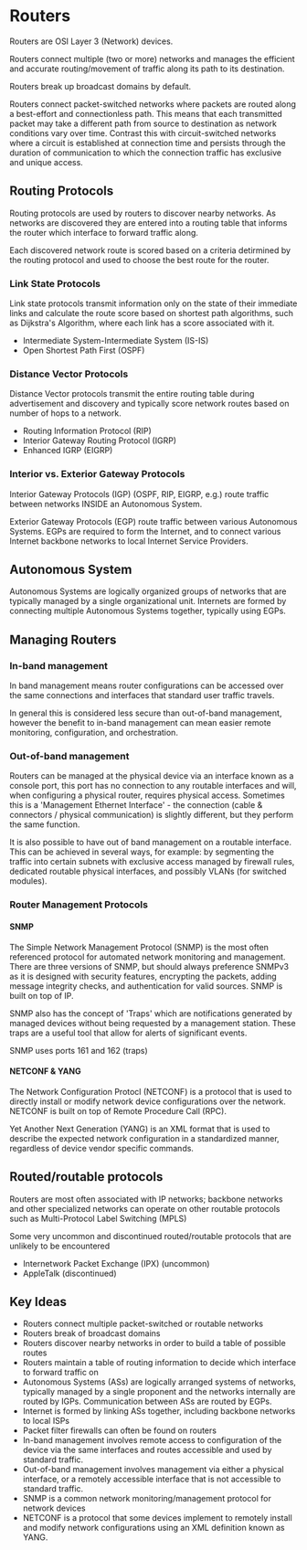 # Routers

Routers are OSI Layer 3 (Network) devices.

Routers connect multiple (two or more) networks and manages the efficient and accurate routing/movement of traffic along its path to its destination. 

Routers break up broadcast domains by default.

Routers connect packet-switched networks where packets are routed along a best-effort and connectionless path. This means that each transmitted packet may take a different path from source to destination as network conditions vary over time. Contrast this with circuit-switched networks where a circuit is established at connection time and persists through the duration of communication to which the connection traffic has exclusive and unique access.

## Routing Protocols

Routing protocols are used by routers to discover nearby networks. As networks are discovered they are entered into a routing table that informs the router which interface to forward traffic along.

Each discovered network route is scored based on a criteria detirmined by the routing protocol and used to choose the best route for the router.

### Link State Protocols

Link state protocols transmit information only on the state of their immediate links and calculate the route score based on shortest path algorithms, such as Dijkstra's Algorithm, where each link has a score associated with it.

* Intermediate System-Intermediate System (IS-IS)
* Open Shortest Path First (OSPF)

### Distance Vector Protocols

Distance Vector protocols transmit the entire routing table during advertisement and discovery and typically score network routes based on number of hops to a network.

* Routing Information Protocol (RIP)
* Interior Gateway Routing Protocol (IGRP)
* Enhanced IGRP (EIGRP)

### Interior vs. Exterior Gateway Protocols

Interior Gateway Protocols (IGP) (OSPF, RIP, EIGRP, e.g.) route traffic between networks INSIDE an Autonomous System.

Exterior Gateway Protocols (EGP) route traffic between various Autonomous Systems. EGPs are required to form the Internet, and to connect various Internet backbone networks to local Internet Service Providers.

## Autonomous System

Autonomous Systems are logically organized groups of networks that are typically managed by a single organizational unit. Internets are formed by connecting multiple Autonomous Systems together, typically using EGPs.

## Managing Routers

### In-band management

In band management means router configurations can be accessed over the same connections and interfaces that standard user traffic travels.

In general this is considered less secure than out-of-band management, however the benefit to in-band management can mean easier remote monitoring, configuration, and orchestration.

### Out-of-band management

Routers can be managed at the physical device via an interface known as a console port, this port has no connection to any routable interfaces and will, when configuring a physical router, requires physical access. Sometimes this is a 'Management Ethernet Interface' - the connection (cable & connectors / physical communication) is slightly different, but they perform the same function.

It is also possible to have out of band management on a routable interface. This can be achieved in several ways, for example: by segmenting the traffic into certain subnets with exclusive access managed by firewall rules, dedicated routable physical interfaces, and possibly VLANs (for switched modules).

### Router Management Protocols

#### SNMP

The Simple Network Management Protocol (SNMP) is the most often referenced protocol for automated network monitoring and management. There are three versions of SNMP, but should always preference SNMPv3 as it is designed with security features, encrypting the packets, adding message integrity checks, and authentication for valid sources. SNMP is built on top of IP.

SNMP also has the concept of 'Traps' which are notifications generated by managed devices without being requested by a management station. These traps are a useful tool that allow for alerts of significant events.

SNMP uses ports 161 and 162 (traps)

#### NETCONF & YANG

The Network Configuration Protocl (NETCONF) is a protocol that is used to directly install or modify network device configurations over the network. NETCONF is built on top of Remote Procedure Call (RPC).

Yet Another Next Generation (YANG) is an XML format that is used to describe the expected network configuration in a standardized manner, regardless of device vendor specific commands.

## Routed/routable protocols

Routers are most often associated with IP networks; backbone networks and other specialized networks can operate on other routable protocols such as Multi-Protocol Label Switching (MPLS)

Some very uncommon and discontinued routed/routable protocols that are unlikely to be encountered
* Internetwork Packet Exchange (IPX) (uncommon)
* AppleTalk (discontinued)

## Key Ideas

* Routers connect multiple packet-switched or routable networks
* Routers break of broadcast domains
* Routers discover nearby networks in order to build a table of possible routes
* Routers maintain a table of routing information to decide which interface to forward traffic on
* Autonomous Systems (ASs) are logically arranged systems of networks, typically managed by a single proponent and the networks internally are routed by IGPs. Communication between ASs are routed by EGPs.
* Internet is formed by linking ASs together, including backbone networks to local ISPs
* Packet filter firewalls can often be found on routers
* In-band management involves remote access to configuration of the device via the same interfaces and routes accessible and used by standard traffic.
* Out-of-band management involves management via either a physical interface, or a remotely accessible interface that is not accessible to standard traffic.
* SNMP is a common network monitoring/management protocol for network devices
* NETCONF is a protocol that some devices implement to remotely install and modify network configurations using an XML definition known as YANG.